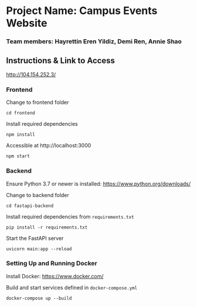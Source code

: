 # Project Name: Campus Events Website
### Team members: Hayrettin Eren Yildiz, Demi Ren, Annie Shao

## Instructions & Link to Access
http://104.154.252.3/

### Frontend
Change to frontend folder
```
cd frontend
```
Install required dependencies
```
npm install
```
Accessible at http://localhost:3000
```
npm start
```

### Backend
Ensure Python 3.7 or newer is installed: https://www.python.org/downloads/

Change to backend folder
```
cd fastapi-backend
```
Install required dependencies from `requirements.txt`
```
pip install -r requirements.txt
```
Start the FastAPI server
```
uvicorn main:app --reload
```


### Setting Up and Running Docker
Install Docker: https://www.docker.com/

Build and start services defined in `docker-compose.yml`
```
docker-compose up --build
```
